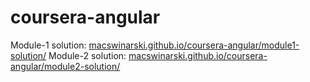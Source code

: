 # coursera-angular


Module-1 solution: [macswinarski.github.io/coursera-angular/module1-solution/](https://macswinarski.github.io/coursera-angular/module1-solution/)
Module-2 solution: [macswinarski.github.io/coursera-angular/module2-solution/](https://macswinarski.github.io/coursera-angular/module2-solution/)
